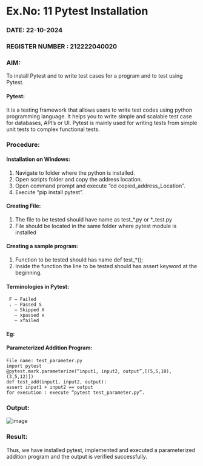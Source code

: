 # Ex.No: 11  Pytest Installation 

### DATE: 22-10-2024                                                                         
### REGISTER NUMBER : 212222040020

### AIM: 
To install Pytest and to write test cases for a program and to test using Pytest.

#### Pytest:
It is a testing framework that allows users to write test codes using python programming
language. It helps you to write simple and scalable test case for databases, API’s or UI. Pytest
is mainly used for writing tests from simple unit tests to complex functional tests. 
 
### Procedure:
#### Installation on Windows:
1) Navigate to folder where the python is installed.
2) Open scripts folder and copy the address location.
3) Open command prompt and execute “cd copied_address_Location”.
4) Execute “pip install pytest”.
#### Creating File:
1) The file to be tested should have name as test_*.py or *_test.py
2) File should be located in the same folder where pytest module is installed
#### Creating a sample program:
1) Function to be tested should has name def test_*();
2) Inside the function the line to be tested should has assert keyword at the beginning.

#### Terminologies in Pytest:
     F – Failed
     . – Passed S
       – Skipped X
       – xpassed x
       – xfailed
#### Eg:
#### Parameterized Addition Program:
```
File name: test_parameter.py
import pytest
@pytest.mark.parameterize(“input1, input2, output”,[(5,5,10),(3,5,12)])
def test_add(input1, input2, output):
assert input1 + input2 == output
for execution : execute “pytest test_parameter.py”.
```

### Output:
![image](https://github.com/user-attachments/assets/e3326fd4-e7fe-4e64-977d-7248146f2ff3)






### Result:
Thus, we have installed pytest, implemented and executed a parameterized addition
program and the output is verified successfully. 

